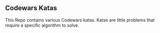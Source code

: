 ## Codewars Katas

This Repo contains various Codewars katas. Katas are little problems that require a specific algorithm to solve.
